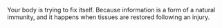 Your body is trying to fix itself. Because information is a form of a natural
immunity, and it happens when tissues are restored following an injury.

